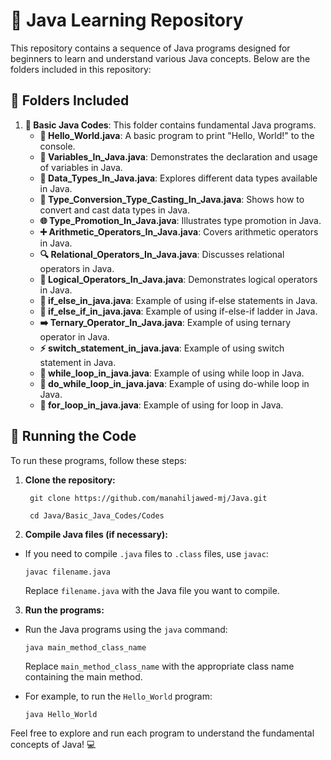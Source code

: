 # 📘 Java Learning Repository

This repository contains a sequence of Java programs designed for beginners to learn and understand various Java concepts. Below are the folders included in this repository:

## 📁 Folders Included

1. **📝 Basic Java Codes**: This folder contains fundamental Java programs.
   - **👋 Hello_World.java**: A basic program to print "Hello, World!" to the console.
   - **🔧 Variables_In_Java.java**: Demonstrates the declaration and usage of variables in Java.
   - **🔢 Data_Types_In_Java.java**: Explores different data types available in Java.
   - **🔄 Type_Conversion_Type_Casting_In_Java.java**: Shows how to convert and cast data types in Java.
   - **🌐 Type_Promotion_In_Java.java**: Illustrates type promotion in Java.
   - **➕ Arithmetic_Operators_In_Java.java**: Covers arithmetic operators in Java.
   - **🔍 Relational_Operators_In_Java.java**: Discusses relational operators in Java.
   - **🔗 Logical_Operators_In_Java.java**: Demonstrates logical operators in Java.
   - **🌟 if_else_in_java.java**: Example of using if-else statements in Java.
   - **🔗 if_else_if_in_java.java**: Example of using if-else-if ladder in Java.
   - **➡️ Ternary_Operator_In_Java.java**: Example of using ternary operator in Java.
   - **⚡ switch_statement_in_java.java**: Example of using switch statement in Java.
   - **🔄 while_loop_in_java.java**: Example of using while loop in Java.
   - **🔁 do_while_loop_in_java.java**: Example of using do-while loop in Java.
   - **🔢 for_loop_in_java.java**: Example of using for loop in Java.
   


## 🚀 Running the Code

To run these programs, follow these steps:

1. **Clone the repository:**
   ```
    git clone https://github.com/manahiljawed-mj/Java.git
   ```
   ```
    cd Java/Basic_Java_Codes/Codes
   ```

3. **Compile Java files (if necessary):**
- If you need to compile `.java` files to `.class` files, use `javac`:
  ```
  javac filename.java
  ```
  Replace `filename.java` with the Java file you want to compile.

3. **Run the programs:**
- Run the Java programs using the `java` command:
  ```
  java main_method_class_name
  ```
  Replace `main_method_class_name` with the appropriate class name containing the main method.

- For example, to run the `Hello_World` program:
  ```
  java Hello_World
  ```

Feel free to explore and run each program to understand the fundamental concepts of Java! 💻
